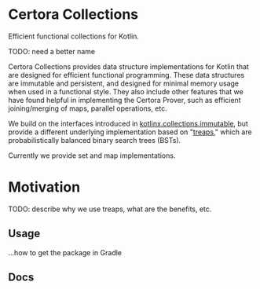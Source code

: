 # Certora Collections

Efficient functional collections for Kotlin.

TODO: need a better name

Certora Collections provides data structure implementations for Kotlin that are designed for efficient functional programming.
These data structures are immutable and persistent, and designed for minimal memory usage when used in a functional
style. They also include other features that we have found helpful in implementing the Certora Prover, such as efficient
joining/merging of maps, parallel operations, etc.  

We build on the interfaces introduced in
[kotlinx.collections.immutable](https://github.com/Kotlin/kotlinx.collections.immutable), but provide a different
underlying implementation based on "[treaps](https://en.wikipedia.org/wiki/Treap)," which are probabilistically balanced
binary search trees (BSTs).

Currently we provide set and map implementations.

# Motivation





TODO: describe why we use treaps, what are the benefits, etc.


## Usage

...how to get the package in Gradle

## Docs
